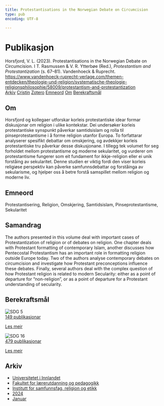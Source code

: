```yaml
---
title: Protestantisations in the Norwegian Debate on Circumcision
type: pub
encoding: UTF-8

---
```

<h1>Publikasjon</h1>
<article id="csl-bib-container-RPJKDTUR" class="csl-bib-container">
  <div class="csl-bib-body"> <div class="csl-entry">Horsfjord, V. L. (2023). Protestantisations in the Norwegian Debate on Circumcision. I T. Rasmussen &#38; V. R. Ytterbøe (Red.), <i>Protestantism and Protestantization</i> (s. 67–81). Vandenhoeck &#38; Ruprecht. <a href="https://www.vandenhoeck-ruprecht-verlage.com/themen-entdecken/theologie-und-religion/systematische-theologie-religionsphilosophie/58009/protestantism-and-protestantization">https://www.vandenhoeck-ruprecht-verlage.com/themen-entdecken/theologie-und-religion/systematische-theologie-religionsphilosophie/58009/protestantism-and-protestantization</a></div> </div>
  <div class="csl-bib-buttons">
    <a href="#taxonomy-article-RPJKDTUR" alt="archive" class="csl-bib-button">Arkiv</a>
    <a href="https://app.cristin.no/results/show.jsf?id=2219154" alt="Cristin" class="csl-bib-button">Cristin</a>
    <a href="http://zotero.org/groups/5881554/items/RPJKDTUR" alt="Zotero" class="csl-bib-button">Zotero</a>
    <a href="#keywords-article-RPJKDTUR" alt="keywords" class="csl-bib-button">Emneord</a>
    <a href="#about-article-RPJKDTUR" alt="about_pub" class="csl-bib-button">Om</a>
    <a href="#sdg-article-RPJKDTUR" alt="sdg" class="csl-bib-button">Berekraftsmål</a>
  </div>
  <div id="csl-bib-meta-container-RPJKDTUR"></div>
</article>
<div id="csl-bib-meta-RPJKDTUR" class="csl-bib-meta">
  <article id="about-article-RPJKDTUR" class="about_pub-article">
    <h1>Om</h1>
    Horsfjord og kollegaer utforskar korleis protestantiske idear formar diskusjonar om religion i ulike kontekstar. Dei undersøker korleis protestantiske synspunkt påverkar samtidsislam og rolla til pinseprotestantisme i å forme religion utanfor Europa. To forfattarar analyserer spesifikt debattar om omskjering, og avdekkjer korleis protestantiske tru påverkar desse diskusjonane. I tillegg tek volumet for seg forholdet mellom protestantisme og moderne sekularitet, og vurderer om protestantisme fungerer som eit fundament for ikkje-religion eller ei unik forståing av sekularitet. Denne studien er viktig fordi den viser korleis religiøse perspektiv kan påverke samfunnsdebattar og forståinga av sekularisme, og hjelper oss å betre forstå samspillet mellom religion og moderne liv.
  </article>
  <article id="keywords-article-RPJKDTUR" class="keywords-article">
    <h1>Emneord</h1>
    Protestantisering, Religion, Omskjering, Samtidsislam, Pinseprotestantisme, Sekularitet
  </article>
  <article id="abstract-article-RPJKDTUR" class="abstract-article">
    <h1>Samandrag</h1>
    The authors presented in this volume deal with important cases of Protestantization of religion or of debates on religion. One chapter deals with Protestant formatting of contemporary Islam, another discusses how Pentecostal Protestantism has an important role in formatting religion outside Europe today. Two of the authors analyse contemporary debates on circumcision and investigate how Protestant preconceptions influence these debates. Finally, several authors deal with the complex question of how Protestant religion is related to modern Secularity: either as a point of departure for “non-religion”, or as a point of departure for a Protestant understanding of secularity.
  </article>
  <article id="sdg-article-RPJKDTUR" class="sdg-article">
    <h1>Berekraftsmål</h1>
    <div class="sdg-container"><div id="sdg5" class="sdg">
        <img src="{{< params subfolder >}}images/sdg/sdg05_nn.png" class="image" alt="SDG 5">
        <div class="sdg-overlay">
          <a href="{{< params subfolder >}}nn/archive/?sdg=5#archive" class="sdg-publication-count"><span>149</span> publikasjonar</a>
          <p><a href="https://fn.no/om-fn/fns-baerekraftsmaal/likestilling-mellom-kjoennene?lang=nno-NO" class="sdg-read-more">Les meir</a></p>
        </div>
      </div> <div id="sdg16" class="sdg">
        <img src="{{< params subfolder >}}images/sdg/sdg16_nn.png" class="image" alt="SDG 16">
        <div class="sdg-overlay">
          <a href="{{< params subfolder >}}nn/archive/?sdg=16#archive" class="sdg-publication-count"><span>479</span> publikasjonar</a>
          <p><a href="https://fn.no/om-fn/fns-baerekraftsmaal/fred-rettferdighet-og-velfungerende-institusjoner?lang=nno-NO" class="sdg-read-more">Les meir</a></p>
        </div>
      </div></div>
  </article>
  <article id="taxonomy-article-RPJKDTUR" class="taxonomy-article">
    <h1>Arkiv</h1>
    <ul>
      <li><a href="{{< params subfolder >}}nn/archive/?key=3DCRN523">Universitetet i Innlandet</a></li>
      <li><a href="{{< params subfolder >}}nn/archive/?key=WYNZA47F">Fakultet for lærerutdanning og pedagogikk</a></li>
      <li><a href="{{< params subfolder >}}nn/archive/?key=XY7UYWKQ">Institutt for samfunnsfag, religion og etikk</a></li>
      <li><a href="{{< params subfolder >}}nn/archive/?key=8WZUMF5F">2024</a></li>
      <li><a href="{{< params subfolder >}}nn/archive/?key=4JNHB644">Januar</a></li>
    </ul>
  </article>
</div>
